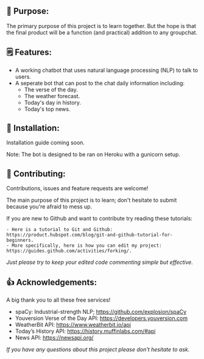 ## 📖 Purpose: 

The primary purpose of this project is to learn together. 
But the hope is that the final product will be a function (and practical) addition to any groupchat.

## 🗒 Features:
	
- A working chatbot that uses natural language processing (NLP) to talk to users.
- A seperate bot that can post to the chat daily information including:
	- The verse of the day.
	- The weather forecast.
	- Today's day in history.
	- Today's top news.

## 🔨 Installation: 

Installation guide coming soon.

Note: The bot is designed to be ran on Heroku with a gunicorn setup.

## 🤝 Contributing:

Contributions, issues and feature requests are welcome!

The main purpose of this project is to learn; don't hesitate to submit because you're afraid to mess up.

If you are new to Github and want to contribute try reading these tutorials:

	- Here is a tutorial to Git and Github: https://product.hubspot.com/blog/git-and-github-tutorial-for-beginners.
	- More specifically, here is how you can edit my project: https://guides.github.com/activities/forking/.

*Just please try to keep your edited code commenting simple but effective.*

## 👍 Acknowledgements:

A big thank you to all these free services!

- spaCy: Industrial-strength NLP; https://github.com/explosion/spaCy
- Youversion Verse of the Day API: https://developers.youversion.com
- WeatherBit API: https://www.weatherbit.io/api
- Today’s History API: https://history.muffinlabs.com/#api
- News API: https://newsapi.org/

*If you have any questions about this project please don't hesitate to ask.*
